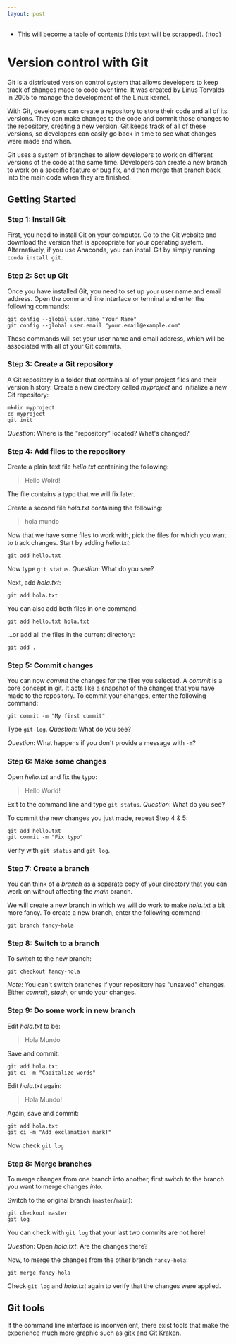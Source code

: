 ```yaml
---
layout: post
---
```


* This will become a table of contents (this text will be scrapped).
{:toc}

# Version control with Git

Git is a distributed version control system that allows developers to keep track of changes made to code over time. It was created by Linus Torvalds in 2005 to manage the development of the Linux kernel.

With Git, developers can create a repository to store their code and all of its versions. They can make changes to the code and commit those changes to the repository, creating a new version. Git keeps track of all of these versions, so developers can easily go back in time to see what changes were made and when.

Git uses a system of branches to allow developers to work on different versions of the code at the same time. Developers can create a new branch to work on a specific feature or bug fix, and then merge that branch back into the main code when they are finished.

## Getting Started

### Step 1: Install Git
First, you need to install Git on your computer. Go to the Git website and download the version that is appropriate for your operating system. Alternatively, if you use Anaconda, you can install Git by simply running `conda install git`.

### Step 2: Set up Git
Once you have installed Git, you need to set up your user name and email address. Open the command line interface or terminal and enter the following commands:

```console
git config --global user.name "Your Name"
git config --global user.email "your.email@example.com"
```
These commands will set your user name and email address, which will be associated with all of your Git commits.

### Step 3: Create a Git repository
A Git repository is a folder that contains all of your project files and their version history. 
Create a new directory called *myproject* and initialize a new Git repository:

```console
mkdir myproject
cd myproject
git init
```

*Question*: Where is the "repository" located? What's changed?

### Step 4: Add files to the repository
Create a plain text file *hello.txt* containing the following:

> Hello Wolrd!

The file contains a typo that we will fix later. 

Create a second file *hola.txt* containing the following:

> hola mundo

Now that we have some files to work with, pick the files for which you want to track changes. 
Start by adding *hello.txt*:

```console
git add hello.txt
```

Now type `git status`. *Question*: What do you see?

Next, add *hola.txt*:
```console
git add hola.txt
```

You can also add both files in one command:
```console
git add hello.txt hola.txt
```

...or add all the files in the current directory:
```console
git add .
```

### Step 5: Commit changes
You can now *commit* the changes for the files you selected. 
A *commit* is a core concept in git. It acts like a snapshot of the changes that you have made to the repository. 
To commit your changes, enter the following command:

```console
git commit -m "My first commit"
```

Type `git log`. *Question*: What do you see?

*Question*: What happens if you don't provide a message with `-m`?

### Step 6: Make some changes

Open *hello.txt* and fix the typo:

> Hello World!

Exit to the command line and type `git status`. *Question*: What do you see?

To commit the new changes you just made, repeat Step 4 & 5:

```console
git add hello.txt
git commit -m "Fix typo"
```

Verify with `git status` and `git log`.

### Step 7: Create a branch
You can think of a *branch* as a separate copy of your directory that you can work on without affecting the *main* branch. 

We will create a new branch in which we will do work to make *hola.txt* a bit more fancy.
To create a new branch, enter the following command:

```console
git branch fancy-hola
```

### Step 8: Switch to a branch
To switch to the new branch:

```console
git checkout fancy-hola
```

*Note*: You can't switch branches if your repository has "unsaved" changes. Either *commit*, *stash*, or undo your changes.

### Step 9: Do some work in new branch

Edit *hola.txt* to be:
> Hola Mundo

Save and commit:

```console
git add hola.txt
git ci -m "Capitalize words"
```

Edit *hola.txt* again:
> Hola Mundo!

Again, save and commit:
```console
git add hola.txt
git ci -m "Add exclamation mark!"
```

Now check `git log`

### Step 8: Merge branches
To merge changes from one branch into another, first switch to the branch you want to merge changes *into*.

Switch to the original branch (`master`/`main`):

```console
git checkout master
git log
```
You can check with `git log` that your last two commits are not here!

*Question*: Open *hola.txt*. Are the changes there?

Now, to merge the changes from the other branch `fancy-hola`:

```console
git merge fancy-hola
```

Check `git log` and *hola.txt* again to verify that the changes were applied.

## Git tools

If the command line interface is inconvenient, there exist tools that make the experience much more graphic such as [gitk](https://www.atlassian.com/git/tutorials/gitk) and [Git Kraken](https://www.gitkraken.com/).

